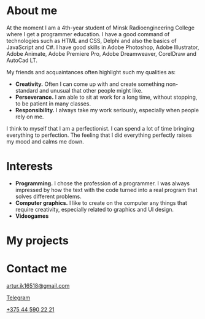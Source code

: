 # About me

At the moment I am a 4th-year student of Minsk Radioengineering College where I get a programmer education. I have a good command of technologies such as HTML and CSS, Delphi and also the basics of JavaScript and C#. I have good skills in Adobe Photoshop, Adobe Illustrator, Adobe Animate, Adobe Premiere Pro, Adobe Dreamweaver, CorelDraw and AutoCad LT.

My friends and acquaintances often highlight such my qualities as:
 - **Creativity.** Often I can come up with and create something non-standard and unusual that other people might like. 
 - **Perseverance.** I am able to sit at work for a long time, without stopping, to be patient in many classes. 
 - **Responsibility.** I always take my work seriously, especially when people rely on me.

I think to myself that I am a perfectionist. I can spend a lot of time bringing everything to perfection. The feeling that I did everything perfectly raises my mood and calms me down.

# Interests

- **Programming.** I chose the profession of a programmer. I was always impressed by how the text with the code turned into a real program that solves different problems.
- **Computer graphics.** I like to create on the computer any things that require creativity, especially related to graphics and UI design.
- **Videogames**

# My projects



# Contact me

[artur.ik16518@gmail.com](mailto:artur.ik16518@gmail.com)

[Telegram](https://t.me/str165)

[+375 44 590 22 21](tel:+375445902221)
